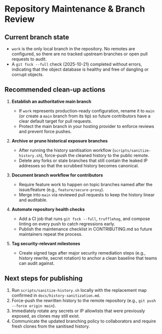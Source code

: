 # Repository Maintenance & Branch Review

## Current branch state
- `work` is the only local branch in the repository. No remotes are configured, so there are no tracked upstream branches or open pull requests to audit.
- A `git fsck --full` check (2025-10-21) completed without errors, indicating that the object database is healthy and free of dangling or corrupt objects.

## Recommended clean-up actions
1. **Establish an authoritative main branch**
   - If `work` represents production-ready configuration, rename it to `main` (or create a `main` branch from its tip) so future contributors have a clear default target for pull requests.
   - Protect the main branch in your hosting provider to enforce reviews and prevent force pushes.

2. **Archive or prune historical exposure branches**
   - After running the history sanitisation workflow (`scripts/sanitize-history.sh`), force-push the cleaned history to the public remote.
   - Delete any forks or stale branches that still contain the leaked IP addresses so that the scrubbed history becomes canonical.

3. **Document branch workflow for contributors**
   - Require feature work to happen on topic branches named after the issue/feature (e.g., `feature/secure-proxy`).
   - Merge into `main` via reviewed pull requests to keep the history linear and auditable.

4. **Automate repository health checks**
   - Add a CI job that runs `git fsck --full`, `trufflehog`, and compose linting on every push to catch regressions early.
   - Publish the maintenance checklist in CONTRIBUTING.md so future maintainers repeat the process.

5. **Tag security-relevant milestones**
   - Create signed tags after major security remediation steps (e.g., history rewrite, secret rotation) to anchor a clean baseline that teams can audit against.

## Next steps for publishing
1. Run `scripts/sanitize-history.sh` locally with the replacement map confirmed in `docs/history-sanitization.md`.
2. Force-push the rewritten history to the remote repository (e.g., `git push --force origin main`).
3. Immediately rotate any secrets or IP allowlists that were previously exposed, as clones may still exist.
4. Communicate the updated branching policy to collaborators and require fresh clones from the sanitised history.

